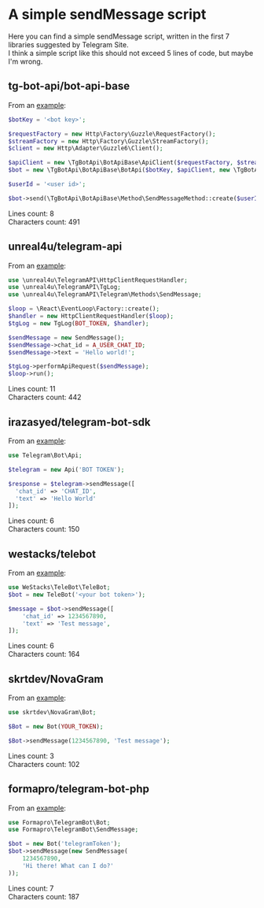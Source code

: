 # A simple sendMessage script

Here you can find a simple sendMessage script, written in the first 7 libraries suggested by Telegram Site.  
I think a simple script like this should not exceed 5 lines of code, but maybe I'm wrong.

## tg-bot-api/bot-api-base

From an [example](https://github.com/tg-bot-api/bot-api-base):  
```php
$botKey = '<bot key>';

$requestFactory = new Http\Factory\Guzzle\RequestFactory();
$streamFactory = new Http\Factory\Guzzle\StreamFactory();
$client = new Http\Adapter\Guzzle6\Client();

$apiClient = new \TgBotApi\BotApiBase\ApiClient($requestFactory, $streamFactory, $client);
$bot = new \TgBotApi\BotApiBase\BotApi($botKey, $apiClient, new \TgBotApi\BotApiBase\BotApiNormalizer());

$userId = '<user id>';

$bot->send(\TgBotApi\BotApiBase\Method\SendMessageMethod::create($userId, 'Hi'));
```
Lines count: 8  
Characters count: 491  

## unreal4u/telegram-api

From an [example](https://github.com/unreal4u/telegram-api):  
```php
use \unreal4u\TelegramAPI\HttpClientRequestHandler;
use \unreal4u\TelegramAPI\TgLog;
use \unreal4u\TelegramAPI\Telegram\Methods\SendMessage;

$loop = \React\EventLoop\Factory::create();
$handler = new HttpClientRequestHandler($loop);
$tgLog = new TgLog(BOT_TOKEN, $handler);

$sendMessage = new SendMessage();
$sendMessage->chat_id = A_USER_CHAT_ID;
$sendMessage->text = 'Hello world!';

$tgLog->performApiRequest($sendMessage);
$loop->run();
```
Lines count: 11  
Characters count: 442  

## irazasyed/telegram-bot-sdk

From an [example](https://github.com/irazasyed/telegram-bot-sdk):  
```php
use Telegram\Bot\Api;

$telegram = new Api('BOT TOKEN');

$response = $telegram->sendMessage([
  'chat_id' => 'CHAT_ID',
  'text' => 'Hello World'
]);
```
Lines count: 6  
Characters count: 150  

## westacks/telebot

From an [example](https://github.com/westacks/telebot):  
```php
use WeStacks\TeleBot\TeleBot;
$bot = new TeleBot('<your bot token>');

$message = $bot->sendMessage([
    'chat_id' => 1234567890,
    'text' => 'Test message',
]);
```
Lines count: 6  
Characters count: 164  

## skrtdev/NovaGram

From an [example](https://github.com/skrtdev/NovaGram):  
```php
use skrtdev\NovaGram\Bot;

$Bot = new Bot(YOUR_TOKEN);

$Bot->sendMessage(1234567890, 'Test message');
```
Lines count: 3  
Characters count: 102  

## formapro/telegram-bot-php

From an [example](https://github.com/formapro/telegram-bot-php):  
```php
use Formapro\TelegramBot\Bot;
use Formapro\TelegramBot\SendMessage;

$bot = new Bot('telegramToken');
$bot->sendMessage(new SendMessage(
    1234567890,
    'Hi there! What can I do?'
));
```
Lines count: 7  
Characters count: 187  
